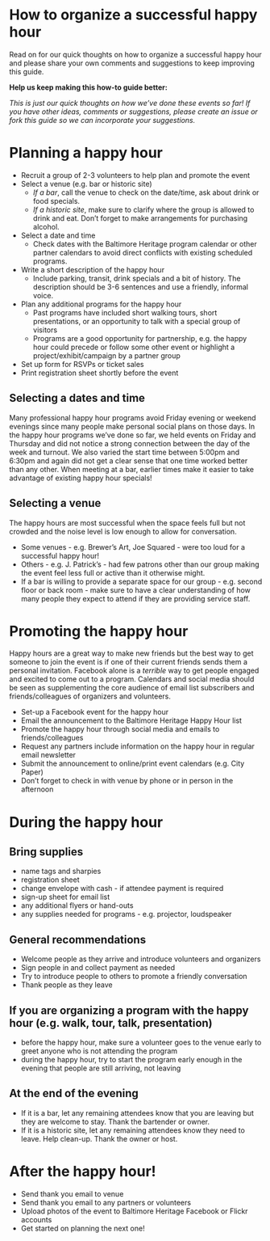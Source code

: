 # How to organize a successful happy hour

Read on for our quick thoughts on how to organize a successful happy hour and please share your own comments and suggestions to keep improving this guide.

**Help us keep making this how-to guide better:**

_This is just our quick thoughts on how we’ve done these events so far! If you have other ideas, comments or suggestions, please create an issue or fork this guide so we can incorporate your suggestions._

# Planning a happy hour

- Recruit a group of 2-3 volunteers to help plan and promote the event	
- Select a venue (e.g. bar or historic site)
  - _If a bar_, call the venue to check on the date/time, ask about drink or food specials.
  - _If a historic site_, make sure to clarify where the group is allowed to drink and eat. Don’t forget to make arrangements for purchasing alcohol.
- Select a date and time
  - Check dates with the Baltimore Heritage program calendar or other partner calendars to avoid direct conflicts with existing scheduled programs.
- Write a short description of the happy hour
  - Include parking, transit, drink specials and a bit of history. The description should be 3-6 sentences and use a friendly, informal voice.
- Plan any additional programs for the happy hour
  - Past programs have included short walking tours, short presentations, or an opportunity to talk with a special group of visitors
  - Programs are a good opportunity for partnership, e.g. the happy hour could precede or follow some other event or highlight a project/exhibit/campaign by a partner group
- Set up form for RSVPs or ticket sales
- Print registration sheet shortly before the event

## Selecting a dates and time

Many professional happy hour programs avoid Friday evening or weekend evenings since many people make personal social plans on those days. In the happy hour programs we’ve done so far, we held events on Friday and Thursday and did not notice a strong connection between the day of the week and turnout. We also varied the start time between 5:00pm and 6:30pm and again did not get a clear sense that one time worked better than any other. When meeting at a bar, earlier times make it easier to take advantage of existing happy hour specials!

## Selecting a venue

The happy hours are most successful when the space feels full but not crowded and the noise level is low enough to allow for conversation.

- Some venues - e.g. Brewer’s Art, Joe Squared - were too loud for a successful happy hour!
- Others - e.g. J. Patrick’s - had few patrons other than our group making the event feel less full or active than it otherwise might.
- If a bar is willing to provide a separate space for our group - e.g. second floor or back room - make sure to have a clear understanding of how many people they expect to attend if they are providing service staff.

# Promoting the happy hour

Happy hours are a great way to make new friends but the best way to get someone to join the event is if one of their current friends sends them a personal invitation. Facebook alone is a _terrible_ way to get people engaged and excited to come out to a program. Calendars and social media should be seen as supplementing the core audience of email list subscribers and friends/colleagues of organizers and volunteers.

- Set-up a Facebook event for the happy hour
- Email the announcement to the Baltimore Heritage Happy Hour list
- Promote the happy hour through social media and emails to friends/colleagues
- Request any partners include information on the happy hour in regular email newsletter
- Submit the announcement to online/print event calendars (e.g. City Paper)
- Don’t forget to check in with venue by phone or in person in the afternoon	

# During the happy hour

## Bring supplies
- name tags and sharpies	
- registration sheet
- change envelope with cash - if attendee payment is required
- sign-up sheet for email list
- any additional flyers or hand-outs
- any supplies needed for programs - e.g. projector, loudspeaker

## General recommendations
- Welcome people as they arrive and introduce volunteers and organizers
- Sign people in and collect payment as needed
- Try to introduce people to others to promote a friendly conversation
- Thank people as they leave

## If you are organizing a program with the happy hour (e.g. walk, tour, talk, presentation)
- before the happy hour, make sure a volunteer goes to the venue early to greet anyone who is not attending the program
- during the happy hour, try to start the program early enough in the evening that people are still arriving, not leaving

## At the end of the evening
- If it is a bar, let any remaining attendees know that you are leaving but they are welcome to stay. Thank the bartender or owner.
- If it is a historic site, let any remaining attendees know they need to leave. Help clean-up. Thank the owner or host.
		
# After the happy hour!
- Send thank you email to venue
- Send thank you email to any partners or volunteers
- Upload photos of the event to Baltimore Heritage Facebook or Flickr accounts
- Get started on planning the next one!
